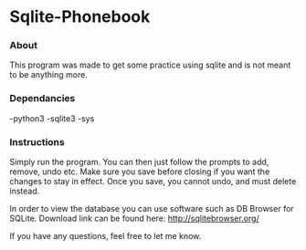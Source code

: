 # Sqlite-Phonebook

### About
This program was made to get some practice using sqlite and is not meant to be anything more.

### Dependancies
-python3
  -sqlite3
  -sys

### Instructions
Simply run the program. You can then just follow the prompts to add, remove, undo etc. Make sure you save before closing if you want the changes to stay in effect. Once you save, you cannot undo, and must delete instead.

In order to view the database you can use software such as DB Browser for SQLite.
Download link can be found here:
http://sqlitebrowser.org/

If you have any questions, feel free to let me know.